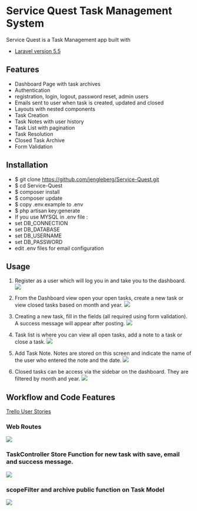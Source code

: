 # Service Quest Task Management System

Service Quest is a Task Management app built with 

* [Laravel version 5.5](https://laravel.com/)



## Features

* Dashboard Page with task archives
* Authentication
 * registration, login, logout, password reset, admin users
* Emails sent to user when task is created, updated and closed
* Layouts with nested components
* Task Creation
* Task Notes with user history
* Task List with pagination
* Task Resolution
* Closed Task Archive
* Form Validation


## Installation

* $ git clone https://github.com/jengleberg/Service-Quest.git 
* $ cd Service-Quest
* $ composer install
* $ composer update
* $ copy .env.example to .env
* $ php artisan key:generate
* If you use MYSQL in .env file :
 * set DB_CONNECTION
 * set DB_DATABASE
 * set DB_USERNAME
 * set DB_PASSWORD
* edit .env files for email configuration

## Usage

1. Register as a user which will log you in and take you to the dashboard.
![](https://i.imgur.com/CnM7XNT.png)

2. From the Dashboard view open your open tasks, create a new task or view closed tasks based on month and year.
![](https://i.imgur.com/RQbIUe8.png)

3. Creating a new task, fill in the fields (all required using form validation).  A success message will appear after posting.
![](https://i.imgur.com/oSbXcu6.png)

4. Task list is where you can view all open tasks, add a note to a task or close a task.
![](https://i.imgur.com/taQTEmg.png)

5. Add Task Note.  Notes are stored on this screen and indicate the name of the user who entered the note and the date. 
![](https://i.imgur.com/ztRlygt.png)

6. Closed tasks can be access via the sidebar on the dashboard.  They are filtered by month and year.
![](https://i.imgur.com/0dQXkqj.png)


## Workflow and Code Features

[Trello User Stories](https://trello.com/b/xNHjNO9r/project-4-guest-task-management-system-in-laravel)

### Web Routes

![](https://i.imgur.com/gNcz2wT.png)

### TaskController Store Function for new task with save, email and success message.

![](https://i.imgur.com/XTxDtMH.png)

### scopeFilter and archive public function on Task Model

![](https://i.imgur.com/rAoQ0LD.png)





